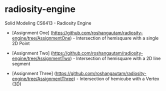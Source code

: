 # radiosity-engine
Solid Modeling CS6413 - Radiosity Engine

- [Assignment One] (https://github.com/roshangautam/radiosity-engine/tree/AssignmentOne) - Intersection of hemisquare with a single 2D Point

- [Assignment Two] (https://github.com/roshangautam/radiosity-engine/tree/AssignmentTwo) - Intersection of hemisquare with a 2D line segment

- [Assignment Three] (https://github.com/roshangautam/radiosity-engine/tree/AssignmentThree) - Intersection of hemicube with a Vertex (3D)
